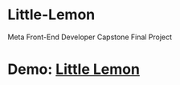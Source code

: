 # Little-Lemon
Meta Front-End Developer Capstone Final Project

# Demo: [Little Lemon](https://rohithaider.github.io/Little-Lemon/)
